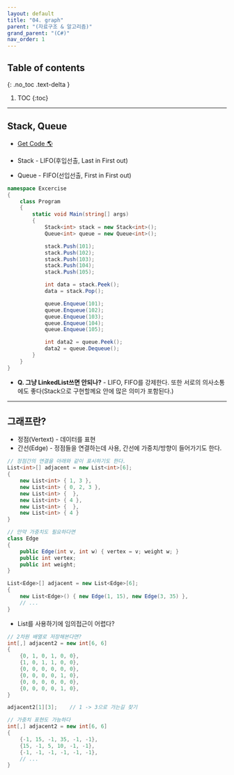 ```yaml
---
layout: default
title: "04. graph"
parent: "(자료구조 & 알고리즘)"
grand_parent: "(C#)"
nav_order: 1
---
```


## Table of contents
{: .no_toc .text-delta }

1. TOC
{:toc}

---

## Stack, Queue

* [Get Code 🌎](https://github.com/EasyCoding-7/Algorithm-Example/tree/07)

* Stack - LIFO(후입선출, Last in First out)
* Queue - FIFO(선입선출, First in First out)

```csharp
namespace Excercise
{
    class Program
    {
        static void Main(string[] args)
        {
            Stack<int> stack = new Stack<int>();
            Queue<int> queue = new Queue<int>();

            stack.Push(101);
            stack.Push(102);
            stack.Push(103);
            stack.Push(104);
            stack.Push(105);

            int data = stack.Peek();
            data = stack.Pop();

            queue.Enqueue(101);
            queue.Enqueue(102);
            queue.Enqueue(103);
            queue.Enqueue(104);
            queue.Enqueue(105);

            int data2 = queue.Peek(); 
            data2 = queue.Dequeue();
        }
    }
}
```

* **Q. 그냥 LinkedList쓰면 안되나?** - LIFO, FIFO를 강제한다. 또한 서로의 의사소통에도 좋다(Stack으로 구현할께요 안에 많은 의미가 포함된다.)

---

## 그래프란?

* 정점(Vertext) - 데이터를 표현
* 간선(Edge) - 정점들을 연결하는데 사용, 간선에 가중치/방향이 들어가기도 한다.

```csharp
// 정점간의 연결을 아래와 같이 표시하기도 한다.
List<int>[] adjacent = new List<int>[6];
{
    new List<int> { 1, 3 },
    new List<int> { 0, 2, 3 },
    new List<int> {  },
    new List<int> { 4 },
    new List<int> {  },
    new List<int> { 4 }
}
```

```csharp
// 만약 가중치도 필요하다면
class Edge
{
    public Edge(int v, int w) { vertex = v; weight w; }
    public int vertex;
    public int weight;
}

List<Edge>[] adjacent = new List<Edge>[6];
{
    new List<Edge>() { new Edge(1, 15), new Edge(3, 35) },
    // ...
}
```

* List를 사용하기에 임의접근이 어렵다?

```csharp
// 2차원 배열로 저장해본다면?
int[,] adjacent2 = new int[6, 6]
{
    {0, 1, 0, 1, 0, 0},
    {1, 0, 1, 1, 0, 0},
    {0, 0, 0, 0, 0, 0},
    {0, 0, 0, 0, 1, 0},
    {0, 0, 0, 0, 0, 0},
    {0, 0, 0, 0, 1, 0},
}

adjacent2[1][3];    // 1 -> 3으로 가는길 찾기
```

```csharp
// 가중치 표현도 가능하다
int[,] adjacent2 = new int[6, 6]
{
    {-1, 15, -1, 35, -1, -1},
    {15, -1, 5, 10, -1, -1},
    {-1, -1, -1, -1, -1, -1},
    // ...
}
```
